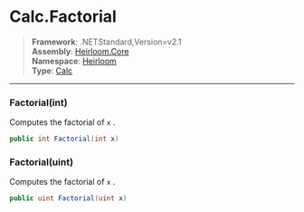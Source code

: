 # Calc.Factorial

> **Framework**: .NETStandard,Version=v2.1  
> **Assembly**: [Heirloom.Core][0]  
> **Namespace**: [Heirloom][0]  
> **Type**: [Calc][1]  

--------------------------------------------------------------------------------

### Factorial(int)

Computes the factorial of `x` .

```cs
public int Factorial(int x)
```

### Factorial(uint)

Computes the factorial of `x` .

```cs
public uint Factorial(uint x)
```

[0]: ../Heirloom.Core.md
[1]: Heirloom.Calc.md
